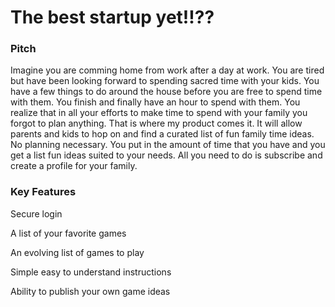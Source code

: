 # The best startup yet!!??

### Pitch
<p> Imagine you are comming home from work after a day at work. You are tired but have been looking forward to spending sacred time with your kids. You have a few things to do around the house before you are free to spend time with them. You finish and finally have an hour to spend with them. You realize that in all your efforts to make time to spend with your family you forgot to plan anything. That is where my product comes it. It will allow parents and kids to hop on and find a curated list of fun family time ideas. No planning necessary. You put in the amount of time that you have and you get a list fun ideas suited to your needs. All you need to do is subscribe and create a profile for your family. </p>

### Key Features
</p> Secure login
</p> A list of your favorite games
</p> An evolving list of games to play
</p> Simple easy to understand instructions
</p> Ability to publish your own game ideas
